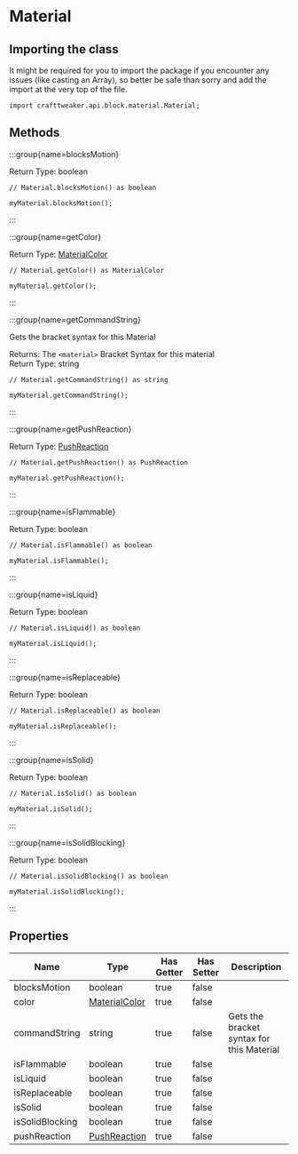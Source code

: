 # Material

## Importing the class

It might be required for you to import the package if you encounter any issues (like casting an Array), so better be safe than sorry and add the import at the very top of the file.
```zenscript
import crafttweaker.api.block.material.Material;
```


## Methods

:::group{name=blocksMotion}

Return Type: boolean

```zenscript
// Material.blocksMotion() as boolean

myMaterial.blocksMotion();
```

:::

:::group{name=getColor}

Return Type: [MaterialColor](/vanilla/api/block/material/MaterialColor)

```zenscript
// Material.getColor() as MaterialColor

myMaterial.getColor();
```

:::

:::group{name=getCommandString}

Gets the bracket syntax for this Material

Returns: The `<material>` Bracket Syntax for this material  
Return Type: string

```zenscript
// Material.getCommandString() as string

myMaterial.getCommandString();
```

:::

:::group{name=getPushReaction}

Return Type: [PushReaction](/vanilla/api/block/material/PushReaction)

```zenscript
// Material.getPushReaction() as PushReaction

myMaterial.getPushReaction();
```

:::

:::group{name=isFlammable}

Return Type: boolean

```zenscript
// Material.isFlammable() as boolean

myMaterial.isFlammable();
```

:::

:::group{name=isLiquid}

Return Type: boolean

```zenscript
// Material.isLiquid() as boolean

myMaterial.isLiquid();
```

:::

:::group{name=isReplaceable}

Return Type: boolean

```zenscript
// Material.isReplaceable() as boolean

myMaterial.isReplaceable();
```

:::

:::group{name=isSolid}

Return Type: boolean

```zenscript
// Material.isSolid() as boolean

myMaterial.isSolid();
```

:::

:::group{name=isSolidBlocking}

Return Type: boolean

```zenscript
// Material.isSolidBlocking() as boolean

myMaterial.isSolidBlocking();
```

:::


## Properties

|      Name       |                            Type                            | Has Getter | Has Setter |                Description                |
|-----------------|------------------------------------------------------------|------------|------------|-------------------------------------------|
| blocksMotion    | boolean                                                    | true       | false      |                                           |
| color           | [MaterialColor](/vanilla/api/block/material/MaterialColor) | true       | false      |                                           |
| commandString   | string                                                     | true       | false      | Gets the bracket syntax for this Material |
| isFlammable     | boolean                                                    | true       | false      |                                           |
| isLiquid        | boolean                                                    | true       | false      |                                           |
| isReplaceable   | boolean                                                    | true       | false      |                                           |
| isSolid         | boolean                                                    | true       | false      |                                           |
| isSolidBlocking | boolean                                                    | true       | false      |                                           |
| pushReaction    | [PushReaction](/vanilla/api/block/material/PushReaction)   | true       | false      |                                           |

